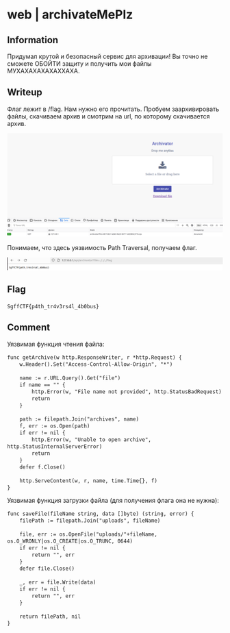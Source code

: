 # web | archivateMePlz

## Information
Придумал крутой и безопасный сервис для архивации! Вы точно не сможете ОБОЙТИ защиту и получить мои файлы МУХАХАХАХАХАХХАХА.

## Writeup

Флаг лежит в /flag. Нам нужно его прочитать.
Пробуем заархивировать файлы, скачиваем архив и смотрим на url, по которому скачивается архив.

![alt text](img/archivate.png)

Понимаем, что здесь уязвимость Path Traversal, получаем флаг.

![alt text](img/exploit.png)

## Flag
`SgffCTF{p4th_tr4v3rs4l_4b0bus}`

## Comment

Уязвимая функция чтения файла:
```
func getArchive(w http.ResponseWriter, r *http.Request) {
	w.Header().Set("Access-Control-Allow-Origin", "*")

	name := r.URL.Query().Get("file")
	if name == "" {
		http.Error(w, "File name not provided", http.StatusBadRequest)
		return
	}

	path := filepath.Join("archives", name)
	f, err := os.Open(path)
	if err != nil {
		http.Error(w, "Unable to open archive", http.StatusInternalServerError)
		return
	}
	defer f.Close()

	http.ServeContent(w, r, name, time.Time{}, f)
}
```

Уязвимая функция загрузки файла (для получения флага она не нужна):
```
func saveFile(fileName string, data []byte) (string, error) {
	filePath := filepath.Join("uploads", fileName)

	file, err := os.OpenFile("uploads/"+fileName, os.O_WRONLY|os.O_CREATE|os.O_TRUNC, 0644)
	if err != nil {
		return "", err
	}
	defer file.Close()

	_, err = file.Write(data)
	if err != nil {
		return "", err
	}

	return filePath, nil
}
```